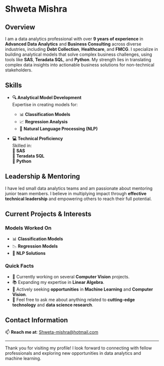 # **Shweta Mishra**  

## **Overview**  
I am a data analytics professional with over **9 years of experience** in **Advanced Data Analytics** and **Business Consulting** across diverse industries, including **Debt Collection**, **Healthcare**, and **FMCG**. I specialize in building analytical models that solve complex business challenges, using tools like **SAS**, **Teradata SQL**, and **Python**. My strength lies in translating complex data insights into actionable business solutions for non-technical stakeholders.

## **Skills**  
- **🔍 Analytical Model Development**  
  Expertise in creating models for:
  - 📊 **Classification Models**
  - 📈 **Regression Analysis**
  - 🧠 **Natural Language Processing (NLP)**

- **💻 Technical Proficiency**  
  Skilled in:\
   🔹 **SAS**  
   🔹 **Teradata SQL**  
   🔹 **Python**

## **Leadership & Mentoring**  
I have led small data analytics teams and am passionate about mentoring junior team members. I believe in multiplying impact through **effective technical leadership** and empowering others to reach their full potential.

## **Current Projects & Interests**  
### **Models Worked On**  
- 📊 **Classification Models**  
- 📉 **Regression Models**  
- 🧠 **NLP Solutions**

### **Quick Facts**  
- 🔭 Currently working on several **Computer Vision** projects.  
- 📚 Expanding my expertise in **Linear Algebra**.  
- 🤖 Actively seeking **opportunities** in **Machine Learning** and **Computer Vision**.  
- 💬 Feel free to ask me about anything related to **cutting-edge technology** and **data science research**.

## **Contact Information**  
📫 **Reach me at**: [Shweta-mishra@hotmail.com](mailto:Shweta-mishra@hotmail.com)

---

Thank you for visiting my profile! I look forward to connecting with fellow professionals and exploring new opportunities in data analytics and machine learning.  
